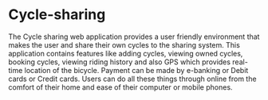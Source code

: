 # Cycle-sharing
The Cycle sharing web application provides a user friendly environment that makes the user and share their own cycles to the sharing system. This application contains features like adding cycles, viewing owned cycles, booking cycles, viewing riding history and also GPS which provides real-time location of the bicycle. Payment can be made by e-banking or Debit cards or Credit cards. Users can do all these things through online from the comfort of their home and ease of their computer or mobile phones. 
